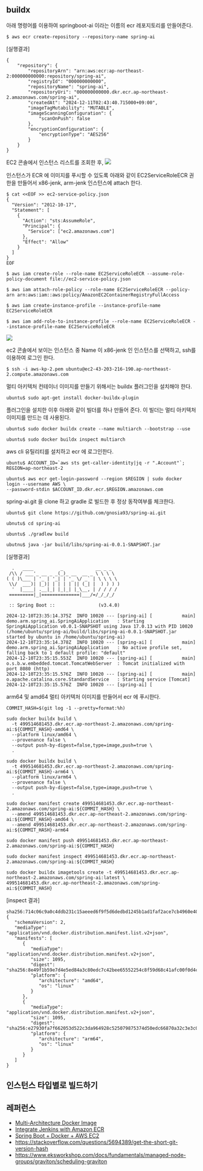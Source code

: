 ## buildx ##

아래 명령어를 이용하여 springboot-ai 이라는 이름의 ecr 레포지토리를 만들어준다.
```
$ aws ecr create-repository --repository-name spring-ai
```

[실행결과]
```
{
    "repository": {
        "repositoryArn": "arn:aws:ecr:ap-northeast-2:000000000000:repository/spring-ai",
        "registryId": "000000000000",
        "repositoryName": "spring-ai",
        "repositoryUri": "000000000000.dkr.ecr.ap-northeast-2.amazonaws.com/spring-ai",
        "createdAt": "2024-12-11T02:43:40.715000+09:00",
        "imageTagMutability": "MUTABLE",
        "imageScanningConfiguration": {
            "scanOnPush": false
        },
        "encryptionConfiguration": {
            "encryptionType": "AES256"
        }
    }
}
```

EC2 콘솔에서 인스턴스 리스트를 조회한 후, 
![](https://github.com/gnosia93/eks-grv-mig/blob/main/tutorial/images/ec2-1.png)

인스턴스가 ECR 에 이미지를 푸시할 수 있도록 아래와 같이 EC2ServiceRoleECR 권한을 만들어서 x86-jenk, arm-jenk 인스턴스에 attach 한다.   
```
$ cat <<EOF >> ec2-service-policy.json
{
  "Version": "2012-10-17",
  "Statement": [
    {
      "Action": "sts:AssumeRole",
      "Principal": {
        "Service": ["ec2.amazonaws.com"]
      },
      "Effect": "Allow"
    }
  ]
}
EOF

$ aws iam create-role --role-name EC2ServiceRoleECR --assume-role-policy-document file://ec2-service-policy.json

$ aws iam attach-role-policy --role-name EC2ServiceRoleECR --policy-arn arn:aws:iam::aws:policy/AmazonEC2ContainerRegistryFullAccess

$ aws iam create-instance-profile --instance-profile-name EC2ServiceRoleECR

$ aws iam add-role-to-instance-profile --role-name EC2ServiceRoleECR --instance-profile-name EC2ServiceRoleECR
```
![](https://github.com/gnosia93/eks-grv-mig/blob/main/tutorial/images/ec2-2.png)

ec2 콘솔에서 보이는 인스턴스 중 Name 이 x86-jenk 인 인스턴스를 선택하고, ssh를 이용하여 로그인 한다.
```
$ ssh -i aws-kp-2.pem ubuntu@ec2-43-203-216-190.ap-northeast-2.compute.amazonaws.com
```

멀티 아키텍처 컨테이너 이미지를 만들기 위해서는 buildx 플러그인을 설치해야 한다. 
```
ubuntu$ sudo apt-get install docker-buildx-plugin
```

플러그인을 설치한 이후 아래와 같이 빌더를 하나 만들어 준다. 이 빌더는 멀티 아키텍처 이미지를 만드는 데 사용된다.  
```
ubuntu$ sudo docker buildx create --name multiarch --bootstrap --use

ubuntu$ sudo docker buildx inspect multiarch
```


aws cli 유틸리티를 설치하고 ecr 에 로그인한다.
```
ubuntu$ ACCOUNT_ID=`aws sts get-caller-identity|jq -r ".Account"`; REGION=ap-northeast-2

ubuntu$ aws ecr get-login-password --region $REGION | sudo docker login --username AWS \
--password-stdin $ACCOUNT_ID.dkr.ecr.$REGION.amazonaws.com
```

spring-ai.git 을 clone 하고 gradle 로 빌드한 후 정상 동작여부를 체크한다.
```
ubuntu$ git clone https://github.com/gnosia93/spring-ai.git

ubnutu$ cd spring-ai

ubuntu$ ./gradlew build

ubutnu$ java -jar build/libs/spring-ai-0.0.1-SNAPSHOT.jar
```
[실행결과]
```
  .   ____          _            __ _ _
 /\\ / ___'_ __ _ _(_)_ __  __ _ \ \ \ \
( ( )\___ | '_ | '_| | '_ \/ _` | \ \ \ \
 \\/  ___)| |_)| | | | | || (_| |  ) ) ) )
  '  |____| .__|_| |_|_| |_\__, | / / / /
 =========|_|==============|___/=/_/_/_/

 :: Spring Boot ::                (v3.4.0)

2024-12-10T23:35:14.375Z  INFO 10020 --- [spring-ai] [           main] demo.arm.spring_ai.SpringAiApplication   : Starting SpringAiApplication v0.0.1-SNAPSHOT using Java 17.0.13 with PID 10020 (/home/ubuntu/spring-ai/build/libs/spring-ai-0.0.1-SNAPSHOT.jar started by ubuntu in /home/ubuntu/spring-ai)
2024-12-10T23:35:14.378Z  INFO 10020 --- [spring-ai] [           main] demo.arm.spring_ai.SpringAiApplication   : No active profile set, falling back to 1 default profile: "default"
2024-12-10T23:35:15.553Z  INFO 10020 --- [spring-ai] [           main] o.s.b.w.embedded.tomcat.TomcatWebServer  : Tomcat initialized with port 8080 (http)
2024-12-10T23:35:15.576Z  INFO 10020 --- [spring-ai] [           main] o.apache.catalina.core.StandardService   : Starting service [Tomcat]
2024-12-10T23:35:15.576Z  INFO 10020 --- [spring-ai] [
```

arm64 및 amd64 멀티 아키텍처 이미지를 만들어서 ecr 에 푸시한다.

```
COMMIT_HASH=$(git log -1 --pretty=format:%h)

sudo docker buildx build \
  -t 499514681453.dkr.ecr.ap-northeast-2.amazonaws.com/spring-ai:${COMMIT_HASH}-amd64 \
  --platform linux/amd64 \
  --provenance false \
  --output push-by-digest=false,type=image,push=true \
  .

sudo docker buildx build \
  -t 499514681453.dkr.ecr.ap-northeast-2.amazonaws.com/spring-ai:${COMMIT_HASH}-arm64 \
  --platform linux/arm64 \
  --provenance false \
  --output push-by-digest=false,type=image,push=true \
  .

sudo docker manifest create 499514681453.dkr.ecr.ap-northeast-2.amazonaws.com/spring-ai:${COMMIT_HASH} \
  --amend 499514681453.dkr.ecr.ap-northeast-2.amazonaws.com/spring-ai:${COMMIT_HASH}-amd64 \
  --amend 499514681453.dkr.ecr.ap-northeast-2.amazonaws.com/spring-ai:${COMMIT_HASH}-arm64

sudo docker manifest push 499514681453.dkr.ecr.ap-northeast-2.amazonaws.com/spring-ai:${COMMIT_HASH}

sudo docker manifest inspect 499514681453.dkr.ecr.ap-northeast-2.amazonaws.com/spring-ai:${COMMIT_HASH}

sudo docker buildx imagetools create -t 499514681453.dkr.ecr.ap-northeast-2.amazonaws.com/spring-ai:latest \
499514681453.dkr.ecr.ap-northeast-2.amazonaws.com/spring-ai:${COMMIT_HASH}
```

[inspect 결과]
```
sha256:714c06c9a0c4ddb231c15aeeed6f9f5d6dedbd1245b1ad1faf2ace7cb4960e40
{
   "schemaVersion": 2,
   "mediaType": "application/vnd.docker.distribution.manifest.list.v2+json",
   "manifests": [
      {
         "mediaType": "application/vnd.docker.distribution.manifest.v2+json",
         "size": 1095,
         "digest": "sha256:8e49f1b59e7d4e5ed84a3c80edc7c42bee65552254c8f59d68c41afc00f0d4c4",
         "platform": {
            "architecture": "amd64",
            "os": "linux"
         }
      },
      {
         "mediaType": "application/vnd.docker.distribution.manifest.v2+json",
         "size": 1095,
         "digest": "sha256:e27930fa7f662053d522c3da964928c525079875374d50edc66870a32c3e3c05",
         "platform": {
            "architecture": "arm64",
            "os": "linux"
         }
      }
   ]
}
```

## 인스턴스 타입별로 빌드하기 ##


## 레퍼런스 ##
* [Multi-Architecture Docker Image](https://medium.com/illumination/multi-architecture-docker-image-3637ba05e5eb)
* [Integrate Jenkins with Amazon ECR](https://medium.com/@lilnya79/integrate-jenkins-with-amazon-ecr-4946ca5b86e1)
* [Spring Boot + Docker + AWS EC2](https://velog.io/@wonizizi99/TIL-23.03.17)
* https://stackoverflow.com/questions/5694389/get-the-short-git-version-hash
* https://www.eksworkshop.com/docs/fundamentals/managed-node-groups/graviton/scheduling-graviton
